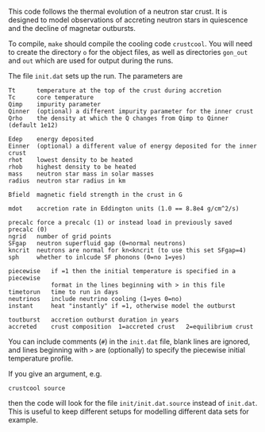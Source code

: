 This code follows the thermal evolution of a neutron star crust. It is designed to model observations of accreting neutron stars in quiescence and the decline of magnetar outbursts.

To compile, `make` should compile the cooling code `crustcool`. You will need to create the directory `o` for the object files, as well as directories `gon_out` and `out` which are used for output during the runs.

The file `init.dat` sets up the run. The parameters are

	Tt		temperature at the top of the crust during accretion
	Tc		core temperature
	Qimp	impurity parameter
	Qinner 	(optional) a different impurity parameter for the inner crust
	Qrho	the density at which the Q changes from Qimp to Qinner (default 1e12)

	Edep	energy deposited
	Einner	(optional) a different value of energy deposited for the inner crust
	rhot	lowest density to be heated
	rhob	highest density to be heated
	mass	neutron star mass in solar masses
	radius	neutron star radius in km

	Bfield  magnetic field strength in the crust in G

	mdot	accretion rate in Eddington units (1.0 == 8.8e4 g/cm^2/s)

	precalc	force a precalc (1) or instead load in previously saved precalc (0)
	ngrid	number of grid points
	SFgap	neutron superfluid gap (0=normal neutrons)
	kncrit	neutrons are normal for kn<kncrit (to use this set SFgap=4)
	sph		whether to inlcude SF phonons (0=no 1=yes)

	piecewise	if =1 then the initial temperature is specified in a piecewise
				format in the lines beginning with > in this file
	timetorun	time to run in days
	neutrinos	include neutrino cooling (1=yes 0=no)
	instant		heat "instantly" if =1, otherwise model the outburst

	toutburst	accretion outburst duration in years
	accreted	crust composition  1=accreted crust   2=equilibrium crust
	
You can include comments (`#`) in the `init.dat` file, blank lines are ignored, and lines beginning with `>` are (optionally) to specify the piecewise initial temperature profile.

If you give an argument, e.g.

	crustcool source

then the code will look for the file `init/init.dat.source` instead of `init.dat`. This is useful to keep different setups for modelling different data sets for example.

